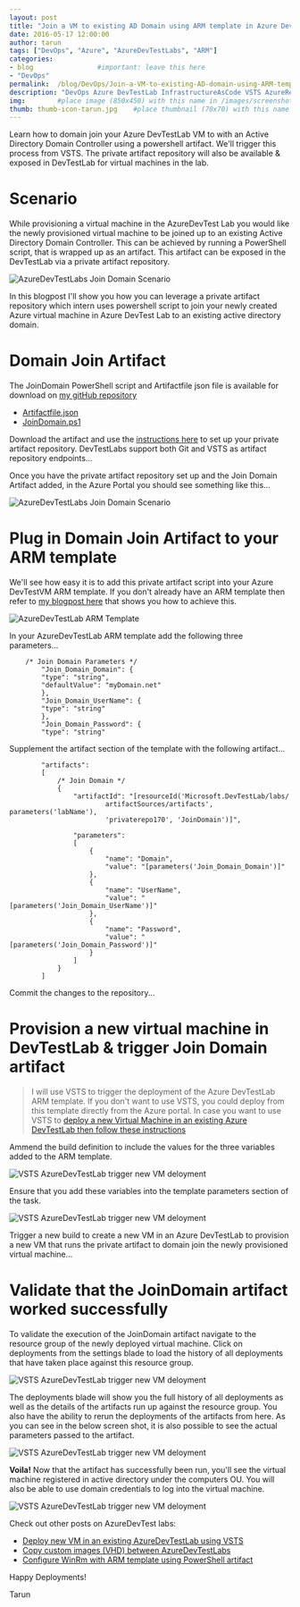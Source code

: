 ```yaml
---
layout: post
title: "Join a VM to existing AD Domain using ARM template in Azure Dev Test Lab"
date: 2016-05-17 12:00:00 
author: tarun 
tags: ["DevOps", "Azure", "AzureDevTestLabs", "ARM"]
categories:
- blog                #important: leave this here
- "DevOps"
permalink:  /blog/DevOps/Join-a-VM-to-existing-AD-domain-using-ARM-template-AzureDevTestLabs
description: "DevOps Azure DevTestLab InfrastructureAsCode VSTS AzureResourceManager InfrastructureAutomation VHD CustomImages DomainJoin ActiveDirectory"
img:        #place image (850x450) with this name in /images/screenshots
thumb: thumb-icon-tarun.jpg    #place thumbnail (70x70) with this name in /images/screenshots/thumbs/
---
```

Learn how to domain join your Azure DevTestLab VM to with an Active Directory Domain Controller using a powershell artifact. We'll trigger this process from VSTS. The private artifact repository will also be available & exposed in DevTestLab for virtual machines in the lab.    
<!--more--> 

# Scenario 
While provisioning a virtual machine in the AzureDevTest Lab you would like the newly provisioned virtual machine to be joined up to an existing Active Directory Domain Controller. This can be achieved by running a PowerShell script, that is wrapped up as an artifact. This artifact can be exposed in the DevTestLab via a private artifact repository. 

![AzureDevTestLabs Join Domain Scenario](/images/screenshots/tarun/AzureDTL/AzureDtl_JoinDomainTask.png)

In this blogpost I'll show you how you can leverage a private artifact repository which intern uses powershell script to join your newly created Azure virtual machine in Azure DevTest Lab to an existing active directory domain.

# Domain Join Artifact
The JoinDomain PowerShell script and Artifactfile json file is available for download on [my gitHub repository](https://github.com/tarunaroraonline/azure-devtestlab/tree/master/Artifacts/windows-joinDomain)

- [Artifactfile.json](https://github.com/tarunaroraonline/azure-devtestlab/blob/master/Artifacts/windows-joinDomain/Artifactfile.json)
- [JoinDomain.ps1](https://github.com/tarunaroraonline/azure-devtestlab/blob/master/Artifacts/windows-joinDomain/JoinDomain.ps1)

Download the artifact and use the [instructions here](https://azure.microsoft.com/en-gb/documentation/articles/devtest-lab-add-artifact-repo/) to set up your private artifact repository. DevTestLabs support both Git and VSTS as artifact repository endpoints... 

Once you have the private artifact repository set up and the Join Domain Artifact added, in the Azure Portal you should see something like this... 

![AzureDevTestLabs Join Domain Scenario](/images/screenshots/tarun/AzureDTL/AzureDtl_AzCopy_CustomArtifactRepoJoinDomainArtifact.png)

# Plug in Domain Join Artifact to your ARM template 
We'll see how easy it is to add this private artifact script into your Azure DevTestVM ARM template. If you don't already have an ARM template then refer to [my blogpost here](http://www.visualstudiogeeks.com/blog/DevOps/Deploy-New-VM-To-Existing-AzureDevTestLab-From-VSTS) that shows you how to achieve this. 

![AzureDevTestLab ARM Template](/images/screenshots/tarun/AzureDTL/ExportArmTemplateFromDevVmInDevTestLab.png)

In your AzureDevTestLab ARM template add the following three parameters...

```shell
    /* Join Domain Parameters */
        "Join_Domain_Domain": {
        "type": "string",
        "defaultValue": "myDomain.net"
        },
        "Join_Domain_UserName": {
        "type": "string"
        },
        "Join_Domain_Password": {
        "type": "string"
``` 
Supplement the artifact section of the template with the following artifact... 

```shell
        "artifacts": 
        [          
            /* Join Domain */
            {
                "artifactId": "[resourceId('Microsoft.DevTestLab/labs/
                        artifactSources/artifacts', parameters('labName'), 
                        'privaterepo170', 'JoinDomain')]",
                        
                "parameters": 
                [
                    {
                        "name": "Domain",
                        "value": "[parameters('Join_Domain_Domain')]"
                    },
                    {
                        "name": "UserName",
                        "value": "[parameters('Join_Domain_UserName')]"
                    },
                    {
                        "name": "Password",
                        "value": "[parameters('Join_Domain_Password')]"
                    }
                ]
            }
        ]
```

Commit the changes to the repository... 

# Provision a new virtual machine in DevTestLab & trigger Join Domain artifact

> I will use VSTS to trigger the deployment of the Azure DevTestLab ARM template. If you don't want to use VSTS, you could deploy from this template directly from the Azure portal. In case you want to use VSTS to [deploy a new Virtual Machine in an existing Azure DevTestLab then follow these instructions](http://www.visualstudiogeeks.com/blog/DevOps/Deploy-New-VM-To-Existing-AzureDevTestLab-From-VSTS)

Ammend the build definition to include the values for the three variables added to the ARM template. 

![VSTS AzureDevTestLab trigger new VM deloyment](/images/screenshots/tarun/AzureDTL/AzureDtl_JoinDomain_VSTS_Variables.png)

Ensure that you add these variables into the template parameters section of the task. 

![VSTS AzureDevTestLab trigger new VM deloyment](/images/screenshots/tarun/AzureDTL/AzureDtl_JoinDomain_Vsts_Task.png)
 
Trigger a new build to create a new VM in an Azure DevTestLab to provision a new VM that runs the private artifact to domain join the newly provisioned virtual machine...  

# Validate that the JoinDomain artifact worked successfully
To validate the execution of the JoinDomain artifact navigate to the resource group of the newly deployed virtual machine. Click on deployments from the settings blade to load the history of all deployments that have taken place against this resource group. 

![VSTS AzureDevTestLab trigger new VM deloyment](/images/screenshots/tarun/AzureDTL/AzureDtl_JoinDomainArtifact_Validate.png)
 
The deployments blade will show you the full history of all deployments as well as the details of the artifacts run up against the resource group. You also have the ability to rerun the deployments of the artifacts from here. As you can see in the below screen shot, it is also possible to see the actual parameters passed to the artifact. 

![VSTS AzureDevTestLab trigger new VM deloyment](/images/screenshots/tarun/AzureDTL/AzureDtl_ArtifactDeploymentDetails.png)

__Voila!__ Now that the artifact has successfully been run, you'll see the virtual machine registered in active directory under the computers OU. You will also be able to use domain credentials to log into the virtual machine.

![VSTS AzureDevTestLab trigger new VM deloyment](/images/screenshots/tarun/AzureDTL/AzureDtl_AD_Domain.png) 

Check out other posts on AzureDevTest labs:

- [Deploy new VM in an existing AzureDevTestLab using VSTS](http://www.visualstudiogeeks.com/blog/DevOps/Deploy-New-VM-To-Existing-AzureDevTestLab-From-VSTS)
- [Copy custom images (VHD) between AzureDevTestLabs](http://www.visualstudiogeeks.com/blog/DevOps/How-To-Move-CustomImages-VHD-Between-AzureDevTestLabs)
- [Configure WinRm with ARM template using PowerShell artifact](http://www.visualstudiogeeks.com/blog/DevOps/Configure-winrm-with-ARM-template-in-AzureDevTestLab-VM-deployment-using-PowerShell-artifact)

Happy Deployments! 

Tarun 